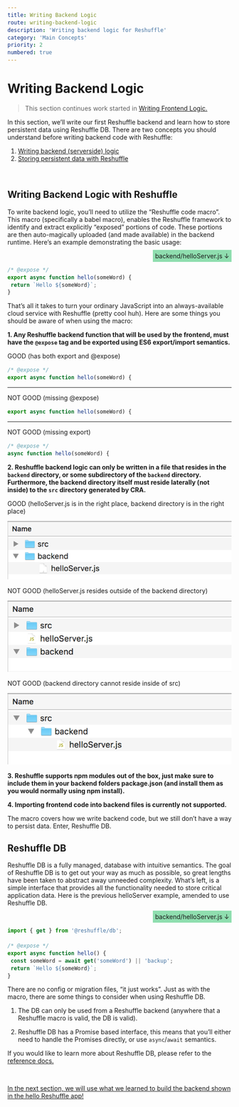 ```yaml
---
title: Writing Backend Logic
route: writing-backend-logic
description: 'Writing backend logic for Reshuffle'
category: 'Main Concepts'
priority: 2
numbered: true
---
```


# Writing Backend Logic

> This section continues work started in [Writing Frontend Logic.](./writing-frontend-logic) 

In this section, we’ll write our first Reshuffle backend and learn how to store persistent data using Reshuffle DB. There are two concepts you should understand before writing backend code with Reshuffle:

1. [Writing backend (serverside) logic](#writing-backend-logic-with-reshuffle)
2. [Storing persistent data with Reshuffle](#reshuffle-db)

<br />

## Writing Backend Logic with Reshuffle

To write backend logic, you’ll need to utilize the “Reshuffle code macro”. This macro (specifically a babel macro), enables the Reshuffle framework to identify and extract explicitly “exposed” portions of code. These portions are then auto-magically uploaded (and made available) in the backend runtime. Here’s an example demonstrating the basic usage:

<div style="text-align: right;"><span style="padding: 1%; background-color: rgba(35, 191, 98, 0.5)"> backend/helloServer.js  ↓</span></div>

```jsx
/* @expose */
export async function hello(someWord) {
 return `Hello ${someWord}`;
}
```

That’s all it takes to turn your ordinary JavaScript into an always-available cloud service with Reshuffle (pretty cool huh). Here are some things you should be aware of when using the macro:

**1. Any Reshuffle backend function that will be used by the frontend, must have the `@expose` tag and be exported using ES6 export/import semantics.**
	
<div className='good-example'> GOOD (has both export and @expose) </div>

```js
/* @expose */
export async function hello(someWord) {
```

***

<div className='bad-example'> NOT GOOD (missing @expose) </div>

```js
export async function hello(someWord) {
```

***

<div className='bad-example'> NOT GOOD  (missing export) </div>

```js
/* @expose */
async function hello(someWord) {
```

**2. Reshuffle backend logic can only be written in a file that resides in the `backend` directory, or some subdirectory of the `backend` directory. Furthermore, the backend directory itself must reside laterally (not inside) to the `src` directory generated by CRA.**

<div className='good-example'> GOOD (helloServer.js is in the right place, backend directory is in the right place) </div>

![](https://raw.githubusercontent.com/binaris/dev-docs-content/master/assets/good-backend-placement.png?token=AGTTQOSCLF6YRADWT57JAKS5SOIAA)


<div className='bad-example'> NOT GOOD  (helloServer.js resides outside of the backend directory) </div>

![](https://raw.githubusercontent.com/binaris/dev-docs-content/master/assets/bad-backend-file-placement.png?token=AGTTQOTVPHNO3UJLM2S7N3K5SOH7Y)


<div className='bad-example'> NOT GOOD  (backend directory cannot reside inside of src) </div>

![](https://raw.githubusercontent.com/binaris/dev-docs-content/master/assets/bad-backend-dir-placement.png?token=AGTTQOXA44ETKPQTAFEW23S5SOH7Q)

**3. Reshuffle supports npm modules out of the box, just make sure to include them in your backend folders package.json (and install them as you would normally using npm install).**

**4. Importing frontend code into backend files is currently not supported.**

The macro covers how we write backend code, but we still don’t have a way to persist data. Enter, Reshuffle DB.

## Reshuffle DB

Reshuffle DB is a fully managed, database with intuitive  semantics. The goal of Reshuffle DB is to get out your way as much as possible, so great lengths have been taken to abstract away unneeded complexity. What’s left, is a simple interface that provides all the functionality needed to store critical application data. Here is the previous helloServer example, amended to use Reshuffle DB.

<div style="text-align: right;"><span style="padding: 1%; background-color: rgba(35, 191, 98, 0.5)"> backend/helloServer.js  ↓</span></div>

```js
import { get } from '@reshuffle/db';
 
/* @expose */
export async function hello() {
 const someWord = await get('someWord') || 'backup';
 return `Hello ${someWord}`;
}
```

There are no config or migration files, “it just works”. Just as with the macro, there are some things to consider when using Reshuffle DB. 

1. The DB can only be used from a Reshuffle backend (anywhere that a Reshuffle macro is valid, the DB is valid).

2. Reshuffle DB has a Promise based interface, this means that you’ll either need to handle the Promises directly, or use `async`/`await` semantics.

If you would like to learn more about Reshuffle DB, please refer to the [reference docs.](https://dev-docs.reshuffle.com)

<br />

[In the next section, we will use what we learned to build the backend shown in the hello Reshuffle app!](./building-the-hello-reshuffle-backend)

<br />

